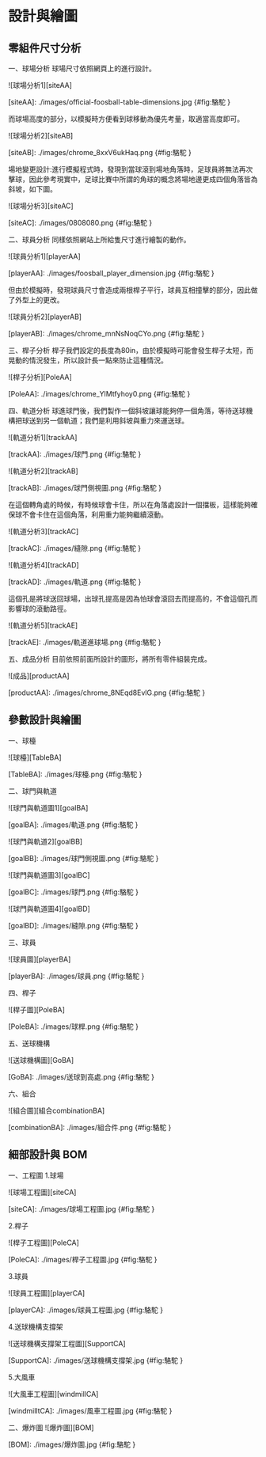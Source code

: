 設計與繪圖
===


零組件尺寸分析
---

一、球場分析
球場尺寸依照網頁上的進行設計。

![球場分析1][siteAA]

[siteAA]: ./images/official-foosball-table-dimensions.jpg {#fig:駱駝 }

而球場高度的部分，以模擬時方便看到球移動為優先考量，取適當高度即可。

![球場分析2][siteAB]

[siteAB]: ./images/chrome_8xxV6ukHaq.png {#fig:駱駝 }

場地變更設計:進行模擬程式時，發現到當球滾到場地角落時，足球員將無法再次擊球，因此參考現實中，足球比賽中所謂的角球的概念將場地邊更成四個角落皆為斜坡，如下圖。

![球場分析3][siteAC]

[siteAC]: ./images/0808080.png {#fig:駱駝 }

二、球員分析
同樣依照網站上所給隻尺寸進行繪製的動作。

![球員分析1][playerAA]

[playerAA]: ./images/foosball_player_dimension.jpg {#fig:駱駝 }

但由於模擬時，發現球員尺寸會造成兩根桿子平行，球員互相撞擊的部分，因此做了外型上的更改。

![球員分析2][playerAB]

[playerAB]: ./images/chrome_mnNsNoqCYo.png {#fig:駱駝 }

三、桿子分析
桿子我們設定的長度為80in，由於模擬時可能會發生桿子太短，而晃動的情況發生，所以設計長一點來防止這種情況。

![桿子分析][PoleAA]

[PoleAA]: ./images/chrome_YlMtfyhoy0.png {#fig:駱駝 }

四、軌道分析
球進球門後，我們製作一個斜坡讓球能夠停一個角落，等待送球機構把球送到另一個軌道；我們是利用斜坡與重力來運送球。

![軌道分析1][trackAA]

[trackAA]: ./images/球門.png {#fig:駱駝 }

![軌道分析2][trackAB]

[trackAB]: ./images/球門側視圖.png {#fig:駱駝 }

在這個轉角處的時候，有時候球會卡住，所以在角落處設計一個擋板，這樣能夠確保球不會卡住在這個角落，利用重力能夠繼續滾動。

![軌道分析3][trackAC]

[trackAC]: ./images/縫隙.png {#fig:駱駝 }

![軌道分析4][trackAD]

[trackAD]: ./images/軌道.png {#fig:駱駝 }

這個孔是將球送回球場，出球孔提高是因為怕球會滾回去而提高的，不會這個孔而影響球的滾動路徑。

![軌道分析5][trackAE]

[trackAE]: ./images/軌道進球場.png {#fig:駱駝 }

五、成品分析
目前依照前面所設計的圖形，將所有零件組裝完成。

![成品][productAA]

[productAA]: ./images/chrome_8NEqd8EvlG.png {#fig:駱駝 }

參數設計與繪圖
---

一、球檯

![球檯][TableBA]

[TableBA]: ./images/球檯.png {#fig:駱駝 }

二、球門與軌道

![球門與軌道圖1][goalBA]

[goalBA]: ./images/軌道.png {#fig:駱駝 }

![球門與軌道2][goalBB]

[goalBB]: ./images/球門側視圖.png {#fig:駱駝 }

![球門與軌道圖3][goalBC]

[goalBC]: ./images/球門.png {#fig:駱駝 }

![球門與軌道圖4][goalBD]

[goalBD]: ./images/縫隙.png {#fig:駱駝 }

三、球員

![球員圖][playerBA]

[playerBA]: ./images/球員.png {#fig:駱駝 }

四、桿子

![桿子圖][PoleBA]

[PoleBA]: ./images/球桿.png {#fig:駱駝 }

五、送球機構

![送球機構圖][GoBA]

[GoBA]: ./images/送球到高處.png {#fig:駱駝 }

六、組合

![組合圖][組合combinationBA]

[combinationBA]: ./images/組合件.png {#fig:駱駝 }

細部設計與 BOM
---

一、工程圖
1.球場

![球場工程圖][siteCA]

[siteCA]: ./images/球場工程圖.jpg {#fig:駱駝 }

2.桿子

![桿子工程圖][PoleCA]

[PoleCA]: ./images/桿子工程圖.jpg {#fig:駱駝 }

3.球員

![球員工程圖][playerCA]

[playerCA]: ./images/球員工程圖.jpg {#fig:駱駝 }

4.送球機構支撐架

![送球機構支撐架工程圖][SupportCA]

[SupportCA]: ./images/送球機構支撐架.jpg {#fig:駱駝 }

5.大風車

![大風車工程圖][windmillCA]

[windmilltCA]: ./images/風車工程圖.jpg {#fig:駱駝 }

二、爆炸圖
![爆炸圖][BOM]

[BOM]: ./images/爆炸圖.jpg {#fig:駱駝 }
